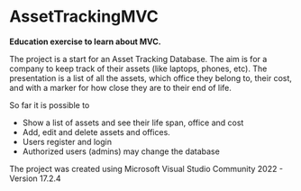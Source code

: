# AssetTrackingMVC
<strong>Education exercise to learn about MVC.</strong>

The project is a start for an Asset Tracking Database. The aim is for a company to keep track of their assets (like laptops, phones, etc).
The presentation is a list of all the assets, which office they belong to, their cost, and with a marker for how close they are to their end of life. 

So far it is possible to
<ul>
<li>Show a list of assets and see their life span, office and cost</li>
<li>Add, edit and delete assets and offices.</li>
<li>Users register and login</li>
<li>Authorized users (admins) may change the database</li>
</ul>

The project was created using Microsoft Visual Studio Community 2022 - Version 17.2.4
